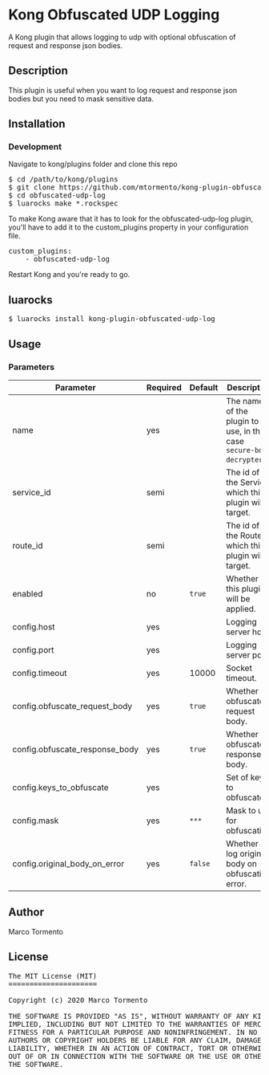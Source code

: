 # Kong Obfuscated UDP Logging

A Kong plugin that allows logging to udp with optional obfuscation of request and response json bodies.

## Description

This plugin is useful when you want to log request and response json bodies but you need to mask sensitive data.

## Installation

### Development

Navigate to kong/plugins folder and clone this repo

<pre>
$ cd /path/to/kong/plugins
$ git clone https://github.com/mtormento/kong-plugin-obfuscated-udp-log obfuscated-udp-log
$ cd obfuscated-udp-log
$ luarocks make *.rockspec
</pre>

To make Kong aware that it has to look for the obfuscated-udp-log plugin, you'll have to add it to the custom_plugins property in your configuration file.

<pre>
custom_plugins:
    - obfuscated-udp-log
</pre>

Restart Kong and you're ready to go.

## luarocks

<pre>
$ luarocks install kong-plugin-obfuscated-udp-log
</pre>

## Usage

### Parameters

| Parameter                              | Required | Default           | Description                                                                                                                                                                                                                                                                                                                                                                              |
| -------------------------------------- | -------- | ----------------- | ---------------------------------------------------------------------------------------------------------------------------------------------------------------------------------------------------------------------------------------------------------------------------------------------------------------------------------------------------------------------------------------- |
| name                                   | yes      |                   | The name of the plugin to use, in this case `secure-box-decrypter`.                                                                                                                                                                                                                                                                                                                              |
| service_id                             | semi     |                   | The id of the Service which this plugin will target.                                                                                                                                                                                                                                                                                                                                     |
| route_id                               | semi     |                   | The id of the Route which this plugin will target.                                                                                                                                                                                                                                                                                                                                       |
| enabled                                | no       | `true`            | Whether this plugin will be applied.                                                                                                                                                                                                                                                                                                                                                     |
| config.host                            | yes      |                   | Logging server host.
| config.port                            | yes      |                   | Logging server port.
| config.timeout                         | yes      | 10000             | Socket timeout.
| config.obfuscate_request_body          | yes      | `true`            | Whether to obfuscate request body.
| config.obfuscate_response_body         | yes      | `true`            | Whether to obfuscate response body.
| config.keys_to_obfuscate               | yes      |                   | Set of keys to obfuscate.
| config.mask                            | yes      | `***`             | Mask to use for obfuscation.
| config.original_body_on_error          | yes      | `false`           | Whether to log original body on obfuscation error.

## Author
Marco Tormento

## License
<pre>
The MIT License (MIT)
=====================

Copyright (c) 2020 Marco Tormento

THE SOFTWARE IS PROVIDED "AS IS", WITHOUT WARRANTY OF ANY KIND, EXPRESS OR
IMPLIED, INCLUDING BUT NOT LIMITED TO THE WARRANTIES OF MERCHANTABILITY,
FITNESS FOR A PARTICULAR PURPOSE AND NONINFRINGEMENT. IN NO EVENT SHALL THE
AUTHORS OR COPYRIGHT HOLDERS BE LIABLE FOR ANY CLAIM, DAMAGES OR OTHER
LIABILITY, WHETHER IN AN ACTION OF CONTRACT, TORT OR OTHERWISE, ARISING FROM,
OUT OF OR IN CONNECTION WITH THE SOFTWARE OR THE USE OR OTHER DEALINGS IN
THE SOFTWARE.
</pre>
